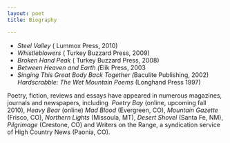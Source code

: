 ```yaml
---
layout: poet
title: Biography

---
```



<ul>
<li><em>Steel Valley</em> (  Lummox Press, 2010)</li>
<li>
<em>Whistleblowers</em> (  Turkey Buzzard Press, 2009)</li>
<li>
<em>Broken Hand Peak</em> (  Turkey Buzzard Press, 2008)</li>
<li>
<em>Between Heaven and Earth (</em>Elik Press, 2003</li>
<li>
<em>Singing This Great Body Back Together (</em>Baculite  Publishing, 2002) <em>Hardscrabble: The Wet Mountain Poems</em> (Longhand Press  1997) </li>
</ul>
<p>
Poetry, fiction, reviews and essays have appeared in  numerous magazines, journals and newspapers, including  <em>Poetry  Bay</em> (online, upcoming fall 2010), <em>Heavy  Bear</em> (online) <em>Mad Blood</em> (Evergreen, CO), <em>Mountain Gazette</em> (Frisco, CO), <em>Northern Lights</em> (Missoula, MT), <em>Desert Shovel</em> (Santa Fe, NM), <em>Pilgrimage</em> (Crestone, CO) and Writers on the Range, a syndication service of High Country  News (Paonia, CO).</p>